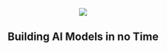 <p align="center" ><img src="https://user-images.githubusercontent.com/62477860/118235730-c8bdea80-b4b2-11eb-9d92-4ffaa971aa33.png"></p>

<h2 align="center">Building AI Models in no Time</h2>

